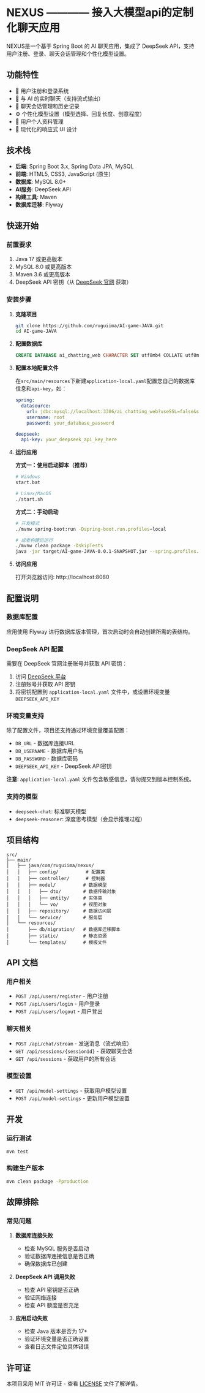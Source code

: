 # NEXUS ———— 接入大模型api的定制化聊天应用

NEXUS是一个基于 Spring Boot 的 AI 聊天应用，集成了 DeepSeek API，支持用户注册、登录、聊天会话管理和个性化模型设置。

## 功能特性

- 🔐 用户注册和登录系统
- 💬 与 AI 的实时聊天（支持流式输出）
- 📝 聊天会话管理和历史记录
- ⚙️ 个性化模型设置（模型选择、回复长度、创意程度）
- 👤 用户个人资料管理
- 🎨 现代化的响应式 UI 设计

## 技术栈

- **后端**: Spring Boot 3.x, Spring Data JPA, MySQL
- **前端**: HTML5, CSS3, JavaScript (原生)
- **数据库**: MySQL 8.0+
- **AI服务**: DeepSeek API
- **构建工具**: Maven
- **数据库迁移**: Flyway

## 快速开始

### 前置要求

1. Java 17 或更高版本
2. MySQL 8.0 或更高版本
3. Maven 3.6 或更高版本
4. DeepSeek API 密钥（从 [DeepSeek 官网](https://platform.deepseek.com/) 获取）

### 安装步骤

1. **克隆项目**
   ```bash
   git clone https://github.com/ruguiima/AI-game-JAVA.git
   cd AI-game-JAVA
   ```

2. **配置数据库**
   ```sql
   CREATE DATABASE ai_chatting_web CHARACTER SET utf8mb4 COLLATE utf8mb4_unicode_ci;
   ```

3. **配置本地配置文件**

   在`src/main/resources`下新建`application-local.yaml`配置您自己的数据库信息和`api-key`，如：
   ```yaml
   spring:
     datasource:
       url: jdbc:mysql://localhost:3306/ai_chatting_web?useSSL=false&serverTimezone=UTC&characterEncoding=utf8
       username: root
       password: your_database_password

   deepseek:
     api-key: your_deepseek_api_key_here
   ```

4. **运行应用**
   
   **方式一：使用启动脚本（推荐）**
   ```bash
   # Windows
   start.bat
   
   # Linux/MacOS
   ./start.sh
   ```
   
   **方式二：手动启动**
   ```bash
   # 开发模式
   ./mvnw spring-boot:run -Dspring-boot.run.profiles=local
   
   # 或者构建后运行
   ./mvnw clean package -DskipTests
   java -jar target/AI-game-JAVA-0.0.1-SNAPSHOT.jar --spring.profiles.active=local
   ```

5. **访问应用**
   
   打开浏览器访问: http://localhost:8080

## 配置说明

### 数据库配置

应用使用 Flyway 进行数据库版本管理，首次启动时会自动创建所需的表结构。

### DeepSeek API 配置

需要在 DeepSeek 官网注册账号并获取 API 密钥：
1. 访问 [DeepSeek 平台](https://platform.deepseek.com/)
2. 注册账号并获取 API 密钥
3. 将密钥配置到 `application-local.yaml` 文件中，或设置环境变量 `DEEPSEEK_API_KEY`

### 环境变量支持

除了配置文件，项目还支持通过环境变量覆盖配置：
- `DB_URL` - 数据库连接URL
- `DB_USERNAME` - 数据库用户名  
- `DB_PASSWORD` - 数据库密码
- `DEEPSEEK_API_KEY` - DeepSeek API密钥

**注意**: `application-local.yaml` 文件包含敏感信息，请勿提交到版本控制系统。

### 支持的模型

- `deepseek-chat`: 标准聊天模型
- `deepseek-reasoner`: 深度思考模型（会显示推理过程）

## 项目结构

```
src/
├── main/
│   ├── java/com/ruguiima/nexus/
│   │   ├── config/          # 配置类
│   │   ├── controller/      # 控制器
│   │   ├── model/          # 数据模型
│   │   │   ├── dto/        # 数据传输对象
│   │   │   ├── entity/     # 实体类
│   │   │   └── vo/         # 视图对象
│   │   ├── repository/     # 数据访问层
│   │   └── service/        # 服务层
│   └── resources/
│       ├── db/migration/   # 数据库迁移脚本
│       ├── static/         # 静态资源
│       └── templates/      # 模板文件
```

## API 文档

### 用户相关
- `POST /api/users/register` - 用户注册
- `POST /api/users/login` - 用户登录
- `POST /api/users/logout` - 用户登出

### 聊天相关  
- `POST /api/chat/stream` - 发送消息（流式响应）
- `GET /api/sessions/{sessionId}` - 获取聊天会话
- `GET /api/sessions` - 获取用户的所有会话

### 模型设置
- `GET /api/model-settings` - 获取用户模型设置
- `POST /api/model-settings` - 更新用户模型设置

## 开发

### 运行测试
```bash
mvn test
```

### 构建生产版本
```bash
mvn clean package -Pproduction
```

## 故障排除

### 常见问题

1. **数据库连接失败**
   - 检查 MySQL 服务是否启动
   - 验证数据库连接信息是否正确
   - 确保数据库已创建

2. **DeepSeek API 调用失败**
   - 检查 API 密钥是否正确
   - 验证网络连接
   - 检查 API 额度是否充足

3. **应用启动失败**
   - 检查 Java 版本是否为 17+
   - 验证环境变量是否正确设置
   - 查看日志文件定位具体错误

## 许可证

本项目采用 MIT 许可证 - 查看 [LICENSE](LICENSE) 文件了解详情。
